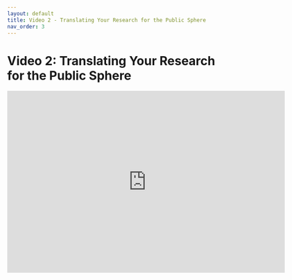 ```yaml
---
layout: default
title: Video 2 - Translating Your Research for the Public Sphere
nav_order: 3
---
```


# Video 2: Translating Your Research for the Public Sphere

<iframe height="420" width="640" allowfullscreen frameborder=0 src="https://echo360.ca/media/8650553a-e4df-486b-887b-6d0a521abe18/public"></iframe>
